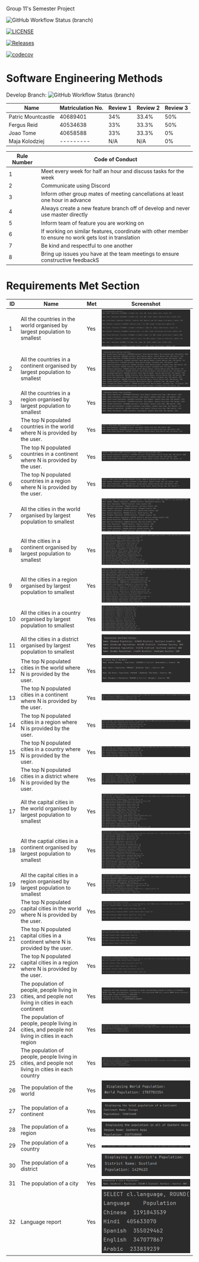Group 11's Semester Project

![GitHub Workflow Status (branch)](https://img.shields.io/github/actions/workflow/status/group11sem/set08103/main.yml?branch=master)

[![LICENSE](https://img.shields.io/github/license/group11sem/set08103.svg?style=flat-square)](https://github.com/group11sem/set08103/blob/master/LICENSE)

[![Releases](https://img.shields.io/github/release/group11sem/set08103/all.svg?style=flat-square)](https://github.com/group11sem/set08103/releases)

[![codecov](https://codecov.io/gh/group11sem/set08103/graph/badge.svg?token=FFI3VKAMIR)](https://codecov.io/gh/group11sem/set08103)

# Software Engineering Methods
Develop Branch: ![GitHub Workflow Status (branch)](https://img.shields.io/github/actions/workflow/status/group11sem/set08103/main.yml?branch=develop)

| Name                   | Matriculation No. | Review 1 | Review 2 | Review 3 |
|------------------------|-------------------|---|----------|----------|
| Patric Mountcastle     | 40689401          | 34% | 33.4%    | 50%     |
| Fergus Reid            | 40534638          | 33% | 33.3%    | 50%      |
| Joao Tome              | 40658588          | 33% | 33.3%    | 0%       |
 | Maja Kolodziej        | ---------         | N/A | N/A      | 0%       |

| Rule Number | Code of Conduct|
|-------------|---|
| 1           | Meet every week for half an hour and discuss tasks for the week|
| 2           | Communicate using Discord|
| 3           | Inform other group mates of meeting cancellations at least one hour in advance|
| 4           | Always create a new feature branch off of develop and never use master directly|
| 5           | Inform team of feature you are working on|
| 6           | If working on similar features, coordinate with other member to ensure no work gets lost in translation|
| 7           | Be kind and respectful to one another|
| 8           | Bring up issues you have at the team meetings to ensure constructive feedbackS|

# Requirements Met Section

| ID | Name                                                                                                 | Met | Screenshot                | 
|----|------------------------------------------------------------------------------------------------------|-----|---------------------------|
| 1  | All the countries in the world organised by largest population to smallest                           | Yes | ![img.png](img.png)       |
| 2  | All the countries in a continent organised by largest population to smallest                         | Yes | ![img_1.png](img_1.png)   | 
| 3  | All the countries in a region organised by largest population to smallest                            | Yes | ![img_2.png](img_2.png)   |
| 4  | The top N populated countries in the world where N is provided by the user.                          | Yes | ![img_3.png](img_3.png)   |
| 5  | The top N populated countries in a continent where N is provided by the user.                        | Yes | ![img_4.png](img_4.png)   |
| 6  | The top N populated countries in a region where N is provided by the user.                           | Yes | ![img_5.png](img_5.png)   | 
| 7  | All the cities in the world organised by largest population to smallest                              | Yes | ![img_6.png](img_6.png)   |
| 8  | All the cities in a continent organised by largest population to smallest                            | Yes | ![img_29.png](img_29.png) |
| 9  | All the cities in a region organised by largest population to smallest                               | Yes | ![img_7.png](img_7.png)   |
| 10 | All the cities in a country organised by largest population to smallest                              | Yes | ![img_9.png](img_9.png)   | 
| 11 | All the cities in a district organised by largest population to smallest                             | Yes | ![img_30.png](img_30.png) |
| 12 | The top N populated cities in the world where N is provided by the user.                             | Yes | ![img_8.png](img_8.png)   |
| 13 | The top N populated cities in a continent where N is provided by the user.                           | Yes | ![img_10.png](img_10.png) |
| 14 | The top N populated cities in a region where N is provided by the user.                              | Yes | ![img_11.png](img_11.png) | 
| 15 | The top N populated cities in a country where N is provided by the user.                             | Yes | ![img_12.png](img_12.png) |
| 16 | The top N populated cities in a district where N is provided by the user.                            | Yes | ![img_13.png](img_13.png) |
| 17 | All the capital cities in the world organised by largest population to smallest                      | Yes | ![img_14.png](img_14.png) |
| 18 | All the captial cities in a continent organised by largest population to smallest                    | Yes | ![img_15.png](img_15.png) | 
| 19 | All the capital cities in a region organised by largest population to smallest                       | Yes | ![img_16.png](img_16.png) |
| 20 | The top N populated capital cities in the world where N is provided by the user.                     | Yes | ![img_17.png](img_17.png) |
| 21 | The top N populated capital cities in a continent where N is provided by the user.                   | Yes | ![img_18.png](img_18.png) |
| 22 | The top N populated capital cities in a region where N is provided by the user.                      | Yes | ![img_19.png](img_19.png) | 
| 23 | The population of people, people living in cities, and people not living in cities in each continent | Yes | ![img_20.png](img_20.png) |
| 24 | The population of people, people living in cities, and people not living in cities in each region    | Yes | ![img_21.png](img_21.png) |
| 25 | The population of people, people living in cities, and people not living in cities in each country   | Yes | ![img_22.png](img_22.png) |
| 26 | The population of the world                                                                          | Yes | ![img_23.png](img_23.png) | 
| 27 | The population of a continent                                                                        | Yes | ![img_24.png](img_24.png) |
| 28 | The population of a region                                                                           | Yes | ![img_25.png](img_25.png) |
| 29 | The population of a country                                                                          | Yes | ![img_26.png](img_26.png) |
| 30 | The population of a district                                                                         | Yes | ![img_31.png](img_31.png)                          | 
| 31 | The population of a city                                                                             | Yes | ![img_27.png](img_27.png) |
| 32 | Language report                                                                                      | Yes | ![img_32.png](img_28.png) |
